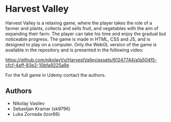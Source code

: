 # Harvest Valley

Harvest Valley is a relaxing game, where the player takes the role of a farmer and plants, collects and sells fruit, and vegetables with the aim of expanding their farm. The player can take his time and enjoy the gradual but noticeable progress. The game is made in HTML, CSS and JS, and is designed to play on a computer. Only the WebGL version of the game is available in the repository and is presented in the following video:

https://github.com/nikolayVv/HarvestValley/assets/61247744/a1a504f5-cfcf-4aff-83e2-10bfa9225a9e

For the full game in Udemy contact the authors.

## Authors

* Nikolay Vasilev
* Sebastjan Kramar (sk9796)
* Luka Zornada (lzor66)

